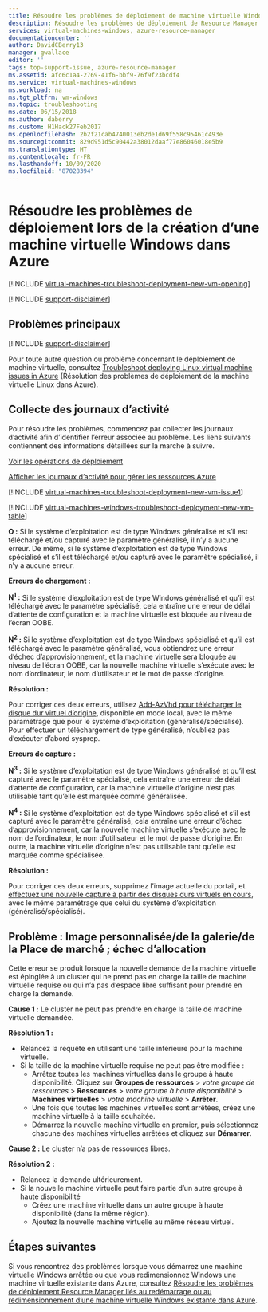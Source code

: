 ```yaml
---
title: Résoudre les problèmes de déploiement de machine virtuelle Windows dans Azure | Microsoft Docs
description: Résoudre les problèmes de déploiement de Resource Manager lors de la création d’une machine virtuelle Windows dans Azure
services: virtual-machines-windows, azure-resource-manager
documentationcenter: ''
author: DavidCBerry13
manager: gwallace
editor: ''
tags: top-support-issue, azure-resource-manager
ms.assetid: afc6c1a4-2769-41f6-bbf9-76f9f23bcdf4
ms.service: virtual-machines-windows
ms.workload: na
ms.tgt_pltfrm: vm-windows
ms.topic: troubleshooting
ms.date: 06/15/2018
ms.author: daberry
ms.custom: H1Hack27Feb2017
ms.openlocfilehash: 2b2f21cab4740013eb2de1d69f558c95461c493e
ms.sourcegitcommit: 829d951d5c90442a38012daaf77e86046018e5b9
ms.translationtype: HT
ms.contentlocale: fr-FR
ms.lasthandoff: 10/09/2020
ms.locfileid: "87028394"
---
```

# <a name="troubleshoot-deployment-issues-when-creating-a-new-windows-vm-in-azure"></a>Résoudre les problèmes de déploiement lors de la création d’une machine virtuelle Windows dans Azure
[!INCLUDE [virtual-machines-troubleshoot-deployment-new-vm-opening](../../../includes/virtual-machines-troubleshoot-deployment-new-vm-opening-include.md)]

[!INCLUDE [support-disclaimer](../../../includes/support-disclaimer.md)]

## <a name="top-issues"></a>Problèmes principaux
[!INCLUDE [support-disclaimer](../../../includes/virtual-machines-windows-troubleshoot-deploy-vm-top.md)]

Pour toute autre question ou problème concernant le déploiement de machine virtuelle, consultez [Troubleshoot deploying Linux virtual machine issues in Azure](troubleshoot-deploy-vm-windows.md) (Résolution des problèmes de déploiement de la machine virtuelle Linux dans Azure).

## <a name="collect-activity-logs"></a>Collecte des journaux d’activité
Pour résoudre les problèmes, commencez par collecter les journaux d’activité afin d’identifier l’erreur associée au problème. Les liens suivants contiennent des informations détaillées sur la marche à suivre.

[Voir les opérations de déploiement](../../azure-resource-manager/templates/deployment-history.md)

[Afficher les journaux d’activité pour gérer les ressources Azure](../../azure-resource-manager/management/view-activity-logs.md)

[!INCLUDE [virtual-machines-troubleshoot-deployment-new-vm-issue1](../../../includes/virtual-machines-troubleshoot-deployment-new-vm-issue1-include.md)]

[!INCLUDE [virtual-machines-windows-troubleshoot-deployment-new-vm-table](../../../includes/virtual-machines-windows-troubleshoot-deployment-new-vm-table.md)]

**O :** Si le système d’exploitation est de type Windows généralisé et s’il est téléchargé et/ou capturé avec le paramètre généralisé, il n’y a aucune erreur. De même, si le système d’exploitation est de type Windows spécialisé et s’il est téléchargé et/ou capturé avec le paramètre spécialisé, il n’y a aucune erreur.

**Erreurs de chargement :**

**N<sup>1</sup> :** Si le système d’exploitation est de type Windows généralisé et qu’il est téléchargé avec le paramètre spécialisé, cela entraîne une erreur de délai d’attente de configuration et la machine virtuelle est bloquée au niveau de l’écran OOBE.

**N<sup>2</sup> :** Si le système d’exploitation est de type Windows spécialisé et qu’il est téléchargé avec le paramètre généralisé, vous obtiendrez une erreur d’échec d’approvisionnement, et la machine virtuelle sera bloquée au niveau de l’écran OOBE, car la nouvelle machine virtuelle s’exécute avec le nom d’ordinateur, le nom d’utilisateur et le mot de passe d’origine.

**Résolution :**

Pour corriger ces deux erreurs, utilisez [Add-AzVhd pour télécharger le disque dur virtuel d’origine](/powershell/module/az.compute/add-azvhd), disponible en mode local, avec le même paramétrage que pour le système d’exploitation (généralisé/spécialisé). Pour effectuer un téléchargement de type généralisé, n’oubliez pas d’exécuter d’abord sysprep.

**Erreurs de capture :**

**N<sup>3</sup> :** Si le système d’exploitation est de type Windows généralisé et qu’il est capturé avec le paramètre spécialisé, cela entraîne une erreur de délai d’attente de configuration, car la machine virtuelle d’origine n’est pas utilisable tant qu’elle est marquée comme généralisée.

**N<sup>4</sup> :** Si le système d’exploitation est de type Windows spécialisé et s’il est capturé avec le paramètre généralisé, cela entraîne une erreur d’échec d’approvisionnement, car la nouvelle machine virtuelle s’exécute avec le nom de l’ordinateur, le nom d’utilisateur et le mot de passe d’origine. En outre, la machine virtuelle d’origine n’est pas utilisable tant qu’elle est marquée comme spécialisée.

**Résolution :**

Pour corriger ces deux erreurs, supprimez l’image actuelle du portail, et [effectuez une nouvelle capture à partir des disques durs virtuels en cours](../windows/create-vm-specialized.md), avec le même paramétrage que celui du système d’exploitation (généralisé/spécialisé).

## <a name="issue-customgallerymarketplace-image-allocation-failure"></a>Problème : Image personnalisée/de la galerie/de la Place de marché ; échec d’allocation
Cette erreur se produit lorsque la nouvelle demande de la machine virtuelle est épinglée à un cluster qui ne prend pas en charge la taille de machine virtuelle requise ou qui n’a pas d’espace libre suffisant pour prendre en charge la demande.

**Cause 1 :** Le cluster ne peut pas prendre en charge la taille de machine virtuelle demandée.

**Résolution 1 :**

* Relancez la requête en utilisant une taille inférieure pour la machine virtuelle.
* Si la taille de la machine virtuelle requise ne peut pas être modifiée :
  * Arrêtez toutes les machines virtuelles dans le groupe à haute disponibilité.
    Cliquez sur **Groupes de ressources** > *votre groupe de ressources* > **Ressources** > *votre groupe à haute disponibilité* > **Machines virtuelles** > *votre machine virtuelle* > **Arrêter**.
  * Une fois que toutes les machines virtuelles sont arrêtées, créez une machine virtuelle à la taille souhaitée.
  * Démarrez la nouvelle machine virtuelle en premier, puis sélectionnez chacune des machines virtuelles arrêtées et cliquez sur **Démarrer**.

**Cause 2 :** Le cluster n’a pas de ressources libres.

**Résolution 2 :**

* Relancez la demande ultérieurement.
* Si la nouvelle machine virtuelle peut faire partie d’un autre groupe à haute disponibilité
  * Créez une machine virtuelle dans un autre groupe à haute disponibilité (dans la même région).
  * Ajoutez la nouvelle machine virtuelle au même réseau virtuel.

## <a name="next-steps"></a>Étapes suivantes
Si vous rencontrez des problèmes lorsque vous démarrez une machine virtuelle Windows arrêtée ou que vous redimensionnez Windows une machine virtuelle existante dans Azure, consultez [Résoudre les problèmes de déploiement Resource Manager liés au redémarrage ou au redimensionnement d’une machine virtuelle Windows existante dans Azure](restart-resize-error-troubleshooting.md).

